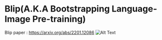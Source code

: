 # Blip(A.K.A Bootstrapping Language-Image Pre-training)
Blip paper :  https://arxiv.org/abs/2201.12086
![Alt Text](https://github.com/salesforce/BLIP/blob/main/BLIP.gif?raw=true)
